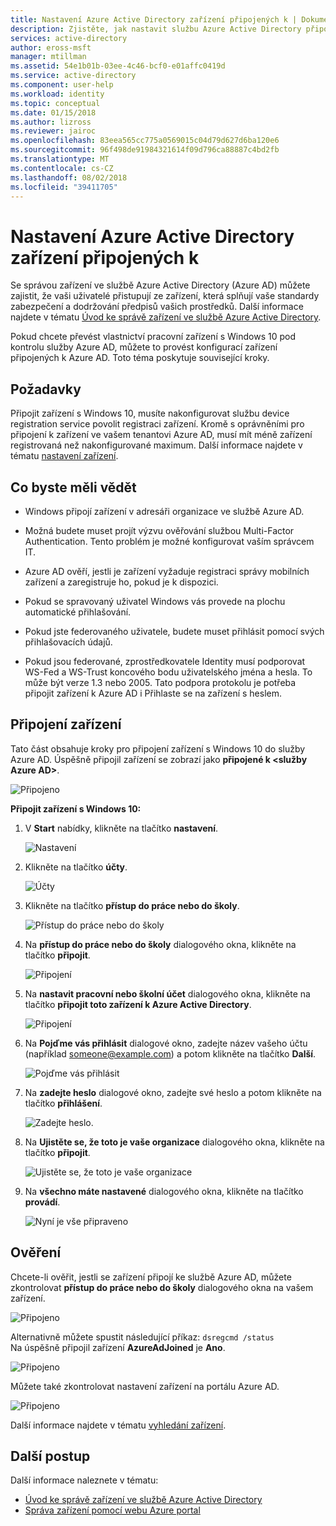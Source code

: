 ```yaml
---
title: Nastavení Azure Active Directory zařízení připojených k | Dokumentace Microsoftu
description: Zjistěte, jak nastavit službu Azure Active Directory připojené zařízení.
services: active-directory
author: eross-msft
manager: mtillman
ms.assetid: 54e1b01b-03ee-4c46-bcf0-e01affc0419d
ms.service: active-directory
ms.component: user-help
ms.workload: identity
ms.topic: conceptual
ms.date: 01/15/2018
ms.author: lizross
ms.reviewer: jairoc
ms.openlocfilehash: 83eea565cc775a0569015c04d79d627d6ba120e6
ms.sourcegitcommit: 96f498de91984321614f09d796ca88887c4bd2fb
ms.translationtype: MT
ms.contentlocale: cs-CZ
ms.lasthandoff: 08/02/2018
ms.locfileid: "39411705"
---
```

# <a name="set-up-azure-active-directory-joined-devices"></a>Nastavení Azure Active Directory zařízení připojených k

Se správou zařízení ve službě Azure Active Directory (Azure AD) můžete zajistit, že vaši uživatelé přistupují ze zařízení, která splňují vaše standardy zabezpečení a dodržování předpisů vašich prostředků. Další informace najdete v tématu [Úvod ke správě zařízení ve službě Azure Active Directory](../device-management-introduction.md).

Pokud chcete převést vlastnictví pracovní zařízení s Windows 10 pod kontrolu služby Azure AD, můžete to provést konfigurací zařízení připojených k Azure AD. Toto téma poskytuje související kroky. 


## <a name="prerequisites"></a>Požadavky

Připojit zařízení s Windows 10, musíte nakonfigurovat službu device registration service povolit registraci zařízení. Kromě s oprávněními pro připojení k zařízení ve vašem tenantovi Azure AD, musí mít méně zařízení registrovaná než nakonfigurované maximum. Další informace najdete v tématu [nastavení zařízení](../devices/device-management-azure-portal.md#configure-device-settings).



## <a name="what-you-should-know"></a>Co byste měli vědět


- Windows připojí zařízení v adresáři organizace ve službě Azure AD.

- Možná budete muset projít výzvu ověřování službou Multi-Factor Authentication. Tento problém je možné konfigurovat vaším správcem IT.

- Azure AD ověří, jestli je zařízení vyžaduje registraci správy mobilních zařízení a zaregistruje ho, pokud je k dispozici.

- Pokud se spravovaný uživatel Windows vás provede na plochu automatické přihlašování.

- Pokud jste federovaného uživatele, budete muset přihlásit pomocí svých přihlašovacích údajů.

- Pokud jsou federované, zprostředkovatele Identity musí podporovat WS-Fed a WS-Trust koncového bodu uživatelského jména a hesla. To může být verze 1.3 nebo 2005. Tato podpora protokolu je potřeba připojit zařízení k Azure AD i Přihlaste se na zařízení s heslem. 




## <a name="joining-a-device"></a>Připojení zařízení

Tato část obsahuje kroky pro připojení zařízení s Windows 10 do služby Azure AD. Úspěšně připojil zařízení se zobrazí jako **připojené k \<služby Azure AD\>**.

![Připojeno](./media/device-management-azuread-joined-devices-setup/13.png)


**Připojit zařízení s Windows 10:**

1. V **Start** nabídky, klikněte na tlačítko **nastavení**.

    ![Nastavení](./media/device-management-azuread-joined-devices-setup/01.png)

2. Klikněte na tlačítko **účty**.

    ![Účty](./media/device-management-azuread-joined-devices-setup/02.png)


3. Klikněte na tlačítko **přístup do práce nebo do školy**.

    ![Přístup do práce nebo do školy](./media/device-management-azuread-joined-devices-setup/03.png)

4. Na **přístup do práce nebo do školy** dialogového okna, klikněte na tlačítko **připojit**.

    ![Připojení](./media/device-management-azuread-joined-devices-setup/04.png)


5. Na **nastavit pracovní nebo školní účet** dialogového okna, klikněte na tlačítko **připojit toto zařízení k Azure Active Directory**.

    ![Připojení](./media/device-management-azuread-joined-devices-setup/08.png)


6. Na **Pojďme vás přihlásit** dialogové okno, zadejte název vašeho účtu (například someone@example.com) a potom klikněte na tlačítko **Další**.

    ![Pojďme vás přihlásit](./media/device-management-azuread-joined-devices-setup/10.png)


6. Na **zadejte heslo** dialogové okno, zadejte své heslo a potom klikněte na tlačítko **přihlášení**.

    ![Zadejte heslo.](./media/device-management-azuread-joined-devices-setup/05.png)


7. Na **Ujistěte se, že toto je vaše organizace** dialogového okna, klikněte na tlačítko **připojit**.

    ![Ujistěte se, že toto je vaše organizace](./media/device-management-azuread-joined-devices-setup/11.png)


8. Na **všechno máte nastavené** dialogového okna, klikněte na tlačítko **provádí**.

    ![Nyní je vše připraveno](./media/device-management-azuread-joined-devices-setup/12.png)

## <a name="verification"></a>Ověření

Chcete-li ověřit, jestli se zařízení připojí ke službě Azure AD, můžete zkontrolovat **přístup do práce nebo do školy** dialogového okna na vašem zařízení.

![Připojeno](./media/device-management-azuread-joined-devices-setup/13.png)

Alternativně můžete spustit následující příkaz: `dsregcmd /status`  
Na úspěšně připojil zařízení **AzureAdJoined** je **Ano**.

![Připojeno](./media/device-management-azuread-joined-devices-setup/14.png)

Můžete také zkontrolovat nastavení zařízení na portálu Azure AD.

![Připojeno](./media/device-management-azuread-joined-devices-setup/15.png)

Další informace najdete v tématu [vyhledání zařízení](../devices/device-management-azure-portal.md#locate-devices).


## <a name="next-steps"></a>Další postup

Další informace naleznete v tématu: 

- [Úvod ke správě zařízení ve službě Azure Active Directory](../devices/overview.md)
- [Správa zařízení pomocí webu Azure portal](../devices/device-management-azure-portal.md)


